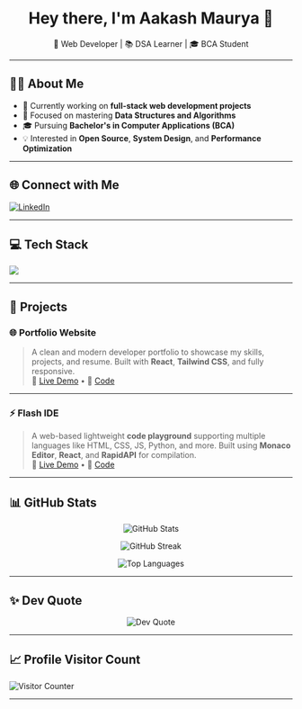 <h1 align="center">Hey there, I'm Aakash Maurya 👋</h1>
<p align="center">🚀 Web Developer | 📚 DSA Learner | 🎓 BCA Student</p>

---

## 🧑‍💻 About Me
- 🔭 Currently working on **full-stack web development projects**
- 🌱 Focused on mastering **Data Structures and Algorithms**
- 🎓 Pursuing **Bachelor's in Computer Applications (BCA)**
- 💡 Interested in **Open Source**, **System Design**, and **Performance Optimization**

---

## 🌐 Connect with Me
<p align="left">
  <a href="https://www.linkedin.com/in/aakash-maurya-b18152326/" target="_blank">
    <img src="https://img.shields.io/badge/LinkedIn-0A66C2?style=for-the-badge&logo=linkedin&logoColor=white" alt="LinkedIn"/>
  </a>
</p>

---

## 💻 Tech Stack
<p align="left">
  <img src="https://skillicons.dev/icons?i=html,css,tailwind,js,react,nodejs,express,mongodb,mysql,git,github,java,python" />
</p>

---

## 🚀 Projects

### 🌐 Portfolio Website
> A clean and modern developer portfolio to showcase my skills, projects, and resume. Built with **React**, **Tailwind CSS**, and fully responsive.  
🔗 [Live Demo](https://aakashmaurya.netlify.app) • 📂 [Code](https://github.com/Aakash17x08/portfolio)

---

### ⚡ Flash IDE
> A web-based lightweight **code playground** supporting multiple languages like HTML, CSS, JS, Python, and more. Built using **Monaco Editor**, **React**, and **RapidAPI** for compilation.  
🔗 [Live Demo](https://flash-ide.netlify.app) • 📂 [Code](https://github.com/Aakash17x08/flash-ide)

---

## 📊 GitHub Stats
<p align="center">
  <img src="https://github-readme-stats.vercel.app/api?username=Aakash17x08&show_icons=true&theme=radical&hide_border=false" alt="GitHub Stats" />
</p>
<p align="center">
  <img src="https://github-readme-streak-stats.herokuapp.com/?user=Aakash17x08&theme=radical&hide_border=false" alt="GitHub Streak" />
</p>
<p align="center">
  <img src="https://github-readme-stats.vercel.app/api/top-langs/?username=Aakash17x08&layout=compact&theme=radical&hide_border=false" alt="Top Languages" />
</p>

---

## ✨ Dev Quote
<p align="center">
  <img src="https://quotes-github-readme.vercel.app/api?type=horizontal&theme=radical" alt="Dev Quote" />
</p>

---

## 📈 Profile Visitor Count
<p align="left">
  <img src="https://komarev.com/ghpvc/?username=Aakash17x08&label=Profile%20Views&color=0e75b6&style=flat" alt="Visitor Counter" />
</p>


---

